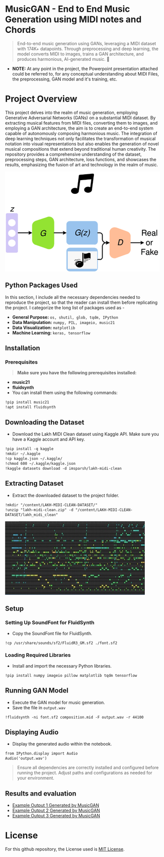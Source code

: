 # MusicGAN - End to End Music Generation using MIDI notes and Chords

> End-to-end music generation using GANs, leveraging a MIDI dataset with 174K+ datapoints. Through preprocessing and deep learning, the model converts MIDI to images, trains a GAN architecture, and produces harmonious, AI-generated music. 🎵
- **NOTE:** At any point in the project, the Powerpoint presentation attached could be referred to, for any conceptual understanding about MIDI Files, the preprocessing, GAN model and it's training, etc.

# **Project Overview**
This project delves into the realm of music generation, employing Generative Adversarial Networks (GANs) on a substantial MIDI dataset. By extracting musical features from MIDI files, converting them to images, and employing a GAN architecture, the aim is to create an end-to-end system capable of autonomously composing harmonious music. The integration of deep learning techniques not only facilitates the transformation of musical notation into visual representations but also enables the generation of novel musical compositions that extend beyond traditional human creativity. The repository provides a comprehensive understanding of the dataset, preprocessing steps, GAN architecture, loss functions, and showcases the results, emphasizing the fusion of art and technology in the realm of music.

![Architecture for MUSICGAN](assets/gan_architecture.png)

## Python Packages Used
In this section, I include all the necessary dependencies needed to reproduce the project, so that the reader can install them before replicating the project. I categorize the long list of packages used as - 
- **General Purpose:** `os, shutil, glob, tqdm, IPython`
- **Data Manipulation:** `numpy, PIL, imageio, music21`
- **Data Visualization:** `matplotlib`
- **Machine Learning:** `keras, tensorflow`

## Installation
### Prerequisites
> **Make sure you have the following prerequisites installed:**
- **music21**
- **fluidsynth**
- You can install them using the following commands:

```
!pip install music21
!apt install fluidsynth
```

## Downloading the Dataset
- Download the Lakh MIDI Clean dataset using Kaggle API. Make sure you have a Kaggle account and API key.

```
!pip install -q kaggle
!mkdir ~/.kaggle
!cp kaggle.json ~/.kaggle/
!chmod 600 ~/.kaggle/kaggle.json
!kaggle datasets download -d imsparsh/lakh-midi-clean
```

## Extracting Dataset
- Extract the downloaded dataset to the project folder.

```
!mkdir "/content/LAKH-MIDI-CLEAN-DATASET/"
!unzip "lakh-midi-clean.zip" -d "/content/LAKH-MIDI-CLEAN-DATASET/lakh_midi_clean"
```

![Example MIDI File from the Dataset Visualized as Image](assets/input_midi_example.jpg)

## Setup
### Setting Up SoundFont for FluidSynth
- Copy the SoundFont file for FluidSynth.

```
!cp /usr/share/sounds/sf2/FluidR3_GM.sf2 ./font.sf2
```

### Loading Required Libraries
- Install and import the necessary Python libraries.

```
!pip install numpy imageio pillow matplotlib tqdm tensorflow
```

## Running GAN Model
- Execute the GAN model for music generation.
- Save the file in `output.wav`

```
!fluidsynth -ni font.sf2 composition.mid -F output.wav -r 44100
```


## Displaying Audio
- Display the generated audio within the notebook.

```
from IPython.display import Audio
Audio('output.wav')
```

> Ensure all dependencies are correctly installed and configured before running the project. Adjust paths and configurations as needed for your environment.

## Results and evaluation
- [Example Output 1 Generated by MusicGAN](assets/output_1.mid)
- [Example Output 2 Generated by MusicGAN](assets/output_2.mid)
- [Example Output 3 Generated by MusicGAN](assets/outptu_3.mid)


# License
For this github repository, the License used is [MIT License](https://opensource.org/license/mit/).



















